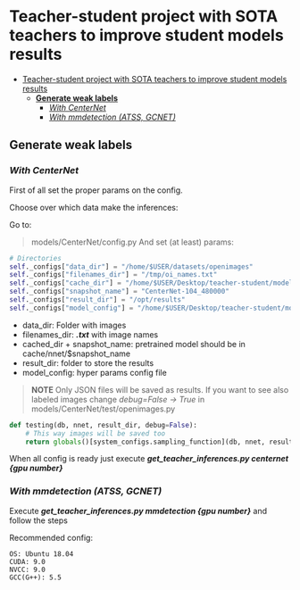 # Teacher-student project with SOTA teachers to improve student models results


- [Teacher-student project with SOTA teachers to improve student models results](#teacher-student-project-with-sota-teachers-to-improve-student-models-results)
  - [**Generate weak labels**](#generate-weak-labels)
    - [*With CenterNet*](#with-centernet)
    - [*With mmdetection (ATSS, GCNET)*](#with-mmdetection-atss-gcnet)


## **Generate weak labels**

### *With CenterNet*

First of all set the proper params on the config.

Choose over which data make the inferences:

Go to:
> models/CenterNet/config.py
And set (at least) params:

```python
# Directories
self._configs["data_dir"] = "/home/$USER/datasets/openimages"
self._configs["filenames_dir"] = "/tmp/oi_names.txt"
self._configs["cache_dir"] = "/home/$USER/Desktop/teacher-student/models/CenterNet/cache"
self._configs["snapshot_name"] = "CenterNet-104_480000"
self._configs["result_dir"] = "/opt/results"
self._configs["model_config"] = "/home/$USER/Desktop/teacher-student/models/CenterNet/config/CenterNet104_teacher_student.json"
```

* data_dir: Folder with images
* filenames_dir: ***.txt*** with image names
* cached_dir + snapshot_name: pretrained model should be in cache/nnet/$snapshot_name
* result_dir: folder to store the results
* model_config: hyper params config file

> **NOTE** Only JSON files will be saved as results. If you want to see also labeled images change *debug=False -> True* in models/CenterNet/test/openimages.py
```python
def testing(db, nnet, result_dir, debug=False):
    # This way images will be saved too
    return globals()[system_configs.sampling_function](db, nnet, result_dir, debug=True)
```

When all config is ready just execute ***get_teacher_inferences.py centernet {gpu number}***


### *With mmdetection (ATSS, GCNET)*

Execute 
***get_teacher_inferences.py mmdetection {gpu number}*** and follow the steps

Recommended config:

    OS: Ubuntu 18.04
    CUDA: 9.0
    NVCC: 9.0
    GCC(G++): 5.5

